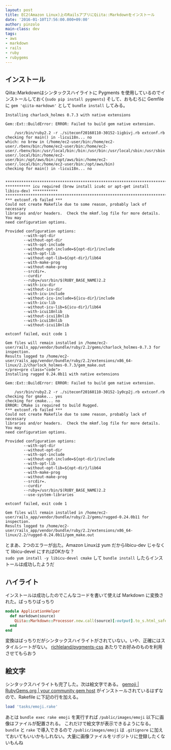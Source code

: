 ```yaml
---
layout: post
title: EC2(Amazon Linux)上のRailsアプリにQiita::Markdownをインストール
date: '2016-01-10T17:56:00.000+09:00'
author: pinzolo
main-class: dev
tags:
- aws
- markdown
- rails
- ruby
- rubygems
---
```


## インストール

Qiita::Markdownはシンタックスハイライトに Pygments を使用しているのでインストールしておく(`sudo pip install pygments`)
そして、おもむろに Gemfile に `gem 'qiita-markdown'` として `bundle install` してみる。

```
Installing charlock_holmes 0.7.3 with native extensions

Gem::Ext::BuildError: ERROR: Failed to build gem native extension.

    /usr/bin/ruby2.2 -r ./siteconf20160110-30152-1igbivj.rb extconf.rb
checking for main() in -licui18n... no
which: no brew in (/home/ec2-user/bin:/home/ec2-user/.rbenv/bin:/home/ec2-user/bin:/home/ec2-user/.rbenv/bin:/usr/local/bin:/bin:/usr/bin:/usr/local/sbin:/usr/sbin:/sbin:/opt/aws/bin:/home/ec2-user/.local/bin:/home/ec2-user/bin:/opt/aws/bin:/opt/aws/bin:/home/ec2-user/.local/bin:/home/ec2-user/bin:/opt/aws/bin)
checking for main() in -licui18n... no


***************************************************************************************
*********** icu required (brew install icu4c or apt-get install libicu-dev) ***********
***************************************************************************************
*** extconf.rb failed ***
Could not create Makefile due to some reason, probably lack of necessary
libraries and/or headers.  Check the mkmf.log file for more details.  You may
need configuration options.

Provided configuration options:
        --with-opt-dir
        --without-opt-dir
        --with-opt-include
        --without-opt-include=${opt-dir}/include
        --with-opt-lib
        --without-opt-lib=${opt-dir}/lib64
        --with-make-prog
        --without-make-prog
        --srcdir=.
        --curdir
        --ruby=/usr/bin/$(RUBY_BASE_NAME)2.2
        --with-icu-dir
        --without-icu-dir
        --with-icu-include
        --without-icu-include=${icu-dir}/include
        --with-icu-lib
        --without-icu-lib=${icu-dir}/lib64
        --with-icui18nlib
        --without-icui18nlib
        --with-icui18nlib
        --without-icui18nlib

extconf failed, exit code 1

Gem files will remain installed in /home/ec2-user/rails_app/vendor/bundle/ruby/2.2/gems/charlock_holmes-0.7.3 for inspection.
Results logged to /home/ec2-user/rails_app/vendor/bundle/ruby/2.2/extensions/x86_64-linux/2.2/charlock_holmes-0.7.3/gem_make.out
</pre><pre class="code">
Installing rugged 0.24.0b11 with native extensions

Gem::Ext::BuildError: ERROR: Failed to build gem native extension.

    /usr/bin/ruby2.2 -r ./siteconf20160110-30152-1y0cp2j.rb extconf.rb
checking for gmake... yes
checking for cmake... no
ERROR: CMake is required to build Rugged.
*** extconf.rb failed ***
Could not create Makefile due to some reason, probably lack of necessary
libraries and/or headers.  Check the mkmf.log file for more details.  You may
need configuration options.

Provided configuration options:
        --with-opt-dir
        --without-opt-dir
        --with-opt-include
        --without-opt-include=${opt-dir}/include
        --with-opt-lib
        --without-opt-lib=${opt-dir}/lib64
        --with-make-prog
        --without-make-prog
        --srcdir=.
        --curdir
        --ruby=/usr/bin/$(RUBY_BASE_NAME)2.2
        --use-system-libraries

extconf failed, exit code 1

Gem files will remain installed in /home/ec2-user/rails_app/vendor/bundle/ruby/2.2/gems/rugged-0.24.0b11 for inspection.
Results logged to /home/ec2-user/rails_app/vendor/bundle/ruby/2.2/extensions/x86_64-linux/2.2/rugged-0.24.0b11/gem_make.out
```

とまあ、2つのエラーが出た。Amazon Linuxは yum だからlibicu-dev じゃなくて libicu-devel にすればOKかな？  
`sudo yum install -y libicu-devel cmake` して `bundle install` したらインストールは成功したようだ

## ハイライト

インストールは成功したのでこんなコードを書いて使えば Markdown に変換された。ばっちりばっちり

```ruby
module ApplicationHelper
  def markdown(source)
    Qiita::Markdown::Processor.new.call(source)[:output].to_s.html_safe
  end
end
```

変換はばっちりだがシンタックスハイライトがされていない。いや、正確にはスタイルシートがない。
[richleland/pygments-css](https://github.com/richleland/pygments-css) あたりでお好みのものを利用させてもらおう

## 絵文字

シンタックスハイライトも完了した。次は絵文字である。
[gemoji | RubyGems.org | your community gem host](https://rubygems.org/gems/gemoji) がインストールされているはずなので、Rakefile に下記の行を加える。

```ruby
load 'tasks/emoji.rake'
```

あとは `bundle exec rake emoji` を実行すれば `/public/images/emoji` 以下に画像はファイルが配置される。 これだけで絵文字が表示できるようになる。`bundle` と `rake` で導入できるので `/public/images/emoji` は `.gitignore` に加えておいてもいいかもしれない。大量に画像ファイルをリポジトリに登録したくないもんね
